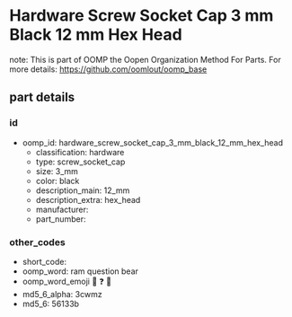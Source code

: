 # Hardware Screw Socket Cap 3 mm Black 12 mm Hex Head  

note: This is part of OOMP the Oopen Organization Method For Parts. For more details: https://github.com/oomlout/oomp_base

##  part details





### id
* oomp_id: hardware_screw_socket_cap_3_mm_black_12_mm_hex_head
  * classification: hardware
  * type: screw_socket_cap
  * size: 3_mm
  * color: black
  * description_main: 12_mm
  * description_extra: hex_head
  * manufacturer: 
  * part_number: 

### other_codes
* short_code: 
* oomp_word: ram question bear
* oomp_word_emoji :ram: :question: :bear:
* md5_6_alpha: 3cwmz
* md5_6: 56133b